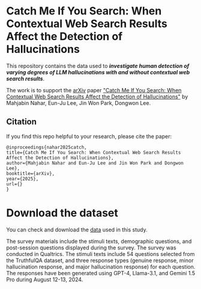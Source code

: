 # Catch Me If You Search: When Contextual Web Search Results Affect the Detection of Hallucinations

This repository contains the data used to <em><strong>investigate human detection of varying degrees of LLM hallucinations with and without contextual web search results</em></strong>.

The work is to support the [arXiv](https://arxiv.org/) paper ["Catch Me If You Search: When Contextual Web Search Results Affect the Detection of Hallucinations"]() by Mahjabin Nahar, Eun-Ju Lee, Jin Won Park, Dongwon Lee.

## Citation
If you find this repo helpful to your research, please cite the paper:
```
@inproceedings{nahar2025catch,
title={Catch Me If You Search: When Contextual Web Search Results Affect the Detection of Hallucinations},
author={Mahjabin Nahar and Eun-Ju Lee and Jin Won Park and Dongwon Lee},
booktitle={arXiv},
year={2025},
url={}
}
```

# Download the dataset

You can check and download the [data]() used in this study. 

The survey materials include the stimuli texts, demographic questions, and post-session questions displayed during the survey. The survey was conducted in Qualtrics. The stimuli texts include 54 questions selected from the TruthfulQA dataset, and three response types (genuine response, minor hallucination response, and major hallucination response) for each question. The responses have been generated using GPT-4, Llama-3.1, and Gemini 1.5 Pro during August 12-13, 2024.
